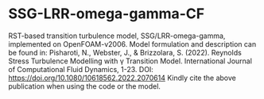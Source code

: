 # SSG-LRR-omega-gamma-CF
RST-based transition turbulence model, SSG/LRR-omega-gamma, implemented on OpenFOAM-v2006. 
Model formulation and description can be found in:
Pisharoti, N., Webster, J., & Brizzolara, S. (2022). Reynolds Stress Turbulence Modelling with γ Transition Model. International Journal of Computational Fluid Dynamics, 1-23. DOI: https://doi.org/10.1080/10618562.2022.2070614
Kindly cite the above publication when using the code or the model. 
